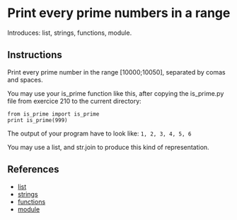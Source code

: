 # Print every prime numbers in a range

Introduces: list, strings, functions, module.

## Instructions

Print every prime number in the range [10000;10050], separated by
comas and spaces.

You may use your is_prime function like this, after copying the
is_prime.py file from exercice 210 to the current directory:

```
from is_prime import is_prime
print is_prime(999)
```
The output of your program have to look like:
`1, 2, 3, 4, 5, 6`

You may use a list, and str.join to produce this kind of
representation.

## References
 - [list](https://docs.python.org/3/tutorial/introduction.html#lists)
 - [strings](https://docs.python.org/3/tutorial/introduction.html#strings)
 - [functions](https://docs.python.org/3/tutorial/controlflow.html#defining-functions)
 - [module](https://docs.python.org/3.4/library/sys.html)
